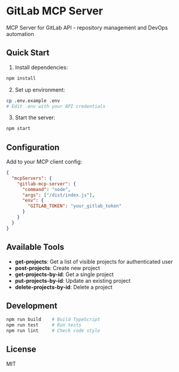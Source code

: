 # GitLab MCP Server

MCP Server for GitLab API - repository management and DevOps automation

## Quick Start

1. Install dependencies:

```bash
npm install
```

2. Set up environment:

```bash
cp .env.example .env
# Edit .env with your API credentials
```

3. Start the server:

```bash
npm start
```

## Configuration

Add to your MCP client config:

```json
{
  "mcpServers": {
    "gitlab-mcp-server": {
      "command": "node",
      "args": ["/dist/index.js"],
      "env": {
        "GITLAB_TOKEN": "your_gitlab_token"
      }
    }
  }
}
```

## Available Tools

- **get-projects**: Get a list of visible projects for authenticated user
- **post-projects**: Create new project
- **get-projects-by-id**: Get a single project
- **put-projects-by-id**: Update an existing project
- **delete-projects-by-id**: Delete a project

## Development

```bash
npm run build    # Build TypeScript
npm run test     # Run tests
npm run lint     # Check code style
```

## License

MIT
